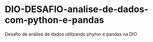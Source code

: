 # DIO-DESAFIO-analise-de-dados-com-python-e-pandas
Desafio de análise de dados utilizando phyton e pandas na DIO
